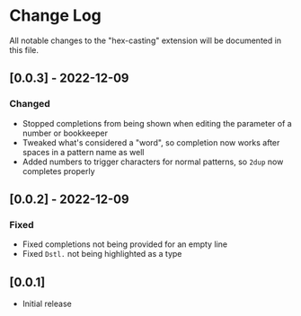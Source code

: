 # Change Log

All notable changes to the "hex-casting" extension will be documented in this file.

## [0.0.3] - 2022-12-09

### Changed

- Stopped completions from being shown when editing the parameter of a number or bookkeeper
- Tweaked what's considered a "word", so completion now works after spaces in a pattern name as well
- Added numbers to trigger characters for normal patterns, so `2dup` now completes properly

## [0.0.2] - 2022-12-09

### Fixed

- Fixed completions not being provided for an empty line
- Fixed `Dstl.` not being highlighted as a type

## [0.0.1]

- Initial release
